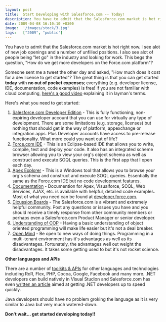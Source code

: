 ```yaml
---
layout: post
title:  Start Developing with Salesforce.com -- Today!
description: You have to admit that the Salesforce.com market is hot right now. I see al...
date: 2009-04-08 16:10:10 +0300
image:  '/images/stock/3.jpg'
tags:   ["2009", "public"]
---
```

<p>You have to admit that the Salesforce.com market is hot right now. I see alot of new job openings and a number of unfilled positions. I also see alot of people being &quot;let go&quot; in the industry and looking for work. This begs the question, &quot;How do we get more developers on the Force.com platform&quot;?</p>
<p>Someone sent me a tweet the other day and asked, &quot;How much does it cost for a dev license to get started&quot;? The great thing is that you can get started <strong>today</strong> with <strong>no out of pocket expenses</strong>; everything (e.g. developer license, IDE, documentation, code examples) is free! If you are not familiar with cloud computing, <a href="/2009/03/11/what-is-cloud-computing/" target="_blank">here's a good video</a> explaining it in layman's terms.</p>
<p>Here's what you need to get started:</p>
<ol>
	<li><a href="http://www.developerforce.com/events/regular/registration.php" target="_blank">Salesforce.com Developer Edition</a> - This is fully functioning, non-expiring developer account that you can use for virtually any type of development. There are some limitations (e.g. storage, licenses) but nothing that should get in the way of platform, appexchange or integration apps. Plus Developer accounts have access to pre-release functionality. What more could you want out of life?</li>
	<li><a href="http://wiki.developerforce.com/index.php/Force.com_IDE" target="_blank">Force.com IDE</a> - This is an Eclipse-based IDE that allows you to write, compile, test and deploy your code. It also has an integrated scheme browser allowing you to view your org's object schema as well as construct and execute SOQL queries. This is the first app that I open each day.</li>
	<li><a href="http://wiki.developerforce.com/index.php/Apex_Explorer" target="_blank">Apex Explorer</a> - This is a Windows tool that allows you to browse your org's schema and construct and execute SOQL queries. Essentially the same as the Force.com IDE but no code development features.</li>
	<li><a href="http://wiki.developerforce.com/index.php/Documentation" target="_blank">Documentation</a> - Documention for Apex, Visualforce, SOQL, Web Services, AJAX, etc. is available with helpful, detailed code examples. Most of what you need can be found at <a href="http://developer.force.com" target="_blank">developer.force.com</a>.</li>
	<li><a href="http://community.salesforce.com/sforce/?category.id=developers" target="_blank">Dicussion Boards</a> - The Salesforce.com is a vibrant and extremely helpful community. Post any questions or issues you have and you should receive a timely response from other community members or perhaps even a Salesforce.com Product Manager or senior developer.</li>
	<li><a href="http://en.wikipedia.org/wiki/Object_oriented" target="_blank">Understanding of OOP</a> - Having a basic understanding of object oriented programming will make life easier but it's not a deal breaker.</li>
	<li><a href="http://en.wikipedia.org/wiki/Open_mind" target="_blank">Open Mind</a> - Be open to new ways of doing things. Programming in a multi-tenant environment has it's advantages as well as its disadvantages. Fortunately, the advantages well out weight the disadvantages. It takes some getting used to but it's not rocket science.</li>
</ol>
<strong>Other languages and APIs</strong>
<p>There are a number of <a href="http://wiki.developerforce.com/index.php/Web_Services_API" target="_blank">toolkits &amp; APIs</a> for other languages and technologies including RoR, Flex, PHP, Cocoa, Google, Facebook and many more. .NET developers can build natively in Visual Studion and Salesforce.com has even <a href="http://wiki.developerforce.com/index.php/Force.com_for_ASP.NET_Developers" target="_blank">written an article</a> aimed at getting .NET developers up to speed quickly.</p>
<p>Java developers should have no problem groking the language as it is very similar to Java but very much watered-down.</p>
<p><strong>Don't wait... get started developing today!!</strong></p>

